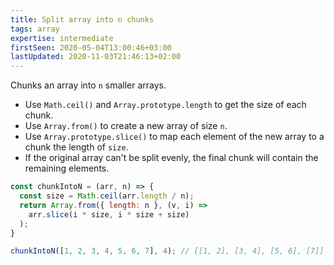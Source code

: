```yaml
---
title: Split array into n chunks
tags: array
expertise: intermediate
firstSeen: 2020-05-04T13:00:46+03:00
lastUpdated: 2020-11-03T21:46:13+02:00
---
```


Chunks an array into `n` smaller arrays.

- Use `Math.ceil()` and `Array.prototype.length` to get the size of each chunk.
- Use `Array.from()` to create a new array of size `n`.
- Use `Array.prototype.slice()` to map each element of the new array to a chunk the length of `size`.
- If the original array can't be split evenly, the final chunk will contain the remaining elements.

```js
const chunkIntoN = (arr, n) => {
  const size = Math.ceil(arr.length / n);
  return Array.from({ length: n }, (v, i) =>
    arr.slice(i * size, i * size + size)
  );
}
```

```js
chunkIntoN([1, 2, 3, 4, 5, 6, 7], 4); // [[1, 2], [3, 4], [5, 6], [7]]
```
